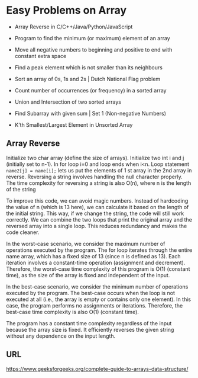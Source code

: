# Easy Problems on Array

* Array Reverse in C/C++/Java/Python/JavaScript
* Program to find the minimum (or maximum) element of an array
* Move all negative numbers to beginning and positive to end with constant extra space
* Find a peak element which is not smaller than its neighbours

* Sort an array of 0s, 1s and 2s | Dutch National Flag problem

* Count number of occurrences (or frequency) in a sorted array

* Union and Intersection of two sorted arrays

* Find Subarray with given sum | Set 1 (Non-negative Numbers)

* K’th Smallest/Largest Element in Unsorted Array

## Array Reverse

Initialize two char array (define the size of arrays). Initialize two int i and j (initially set
to n-1). In for loop i=0 and loop ends when i<n. Loop statement ```name2[j] = name[i];```
lets us put the elements of 1
st array in the 2nd array in reverse. Reversing a string
involves handling the null character properly. The time complexity for reversing a
string is also O(n), where n is the length of the string

To improve this code, we can avoid magic numbers. Instead of hardcoding the value
of n (which is 13 here), we can calculate it based on the length of the initial string. This
way, if we change the string, the code will still work correctly. We can combine the
two loops that print the original array and the reversed array into a single loop. This
reduces redundancy and makes the code cleaner.

In the worst-case scenario, we consider the maximum number of operations executed
by the program. The for loop iterates through the entire name array, which has a fixed
size of 13 (since n is defined as 13). Each iteration involves a constant-time operation
(assignment and decrement). Therefore, the worst-case time complexity of this
program is O(1) (constant time), as the size of the array is fixed and independent of
the input.

In the best-case scenario, we consider the minimum number of operations executed
by the program. The best-case occurs when the loop is not executed at all (i.e., the
array is empty or contains only one element). In this case, the program performs no
assignments or iterations. Therefore, the best-case time complexity is
also O(1) (constant time).

The program has a constant time complexity regardless of the input because the
array size is fixed. It efficiently reverses the given string without any dependence on
the input length.

## URL

https://www.geeksforgeeks.org/complete-guide-to-arrays-data-structure/
